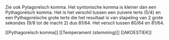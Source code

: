 Zie ook Pytagoreïsch komma.
Het syntonische komma is kleiner dan een Pythagoreïsch komma. Het is het verschil tussen een zuivere terts (5/4)
en een Pythagoreïsche grote terts die het resultaat is van stapeling van 2 grote sekondes  (9/8 tot de macht 2) dus 81/64. Het verscil tussen 80/64 en 81/64.

[[Pythagoreïsch komma]]
[[Temperament (stemming)]]
[[AKOESTIEK]]
